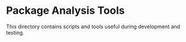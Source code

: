 # Package Analysis Tools

This directory contains scripts and tools useful during development and testing.
